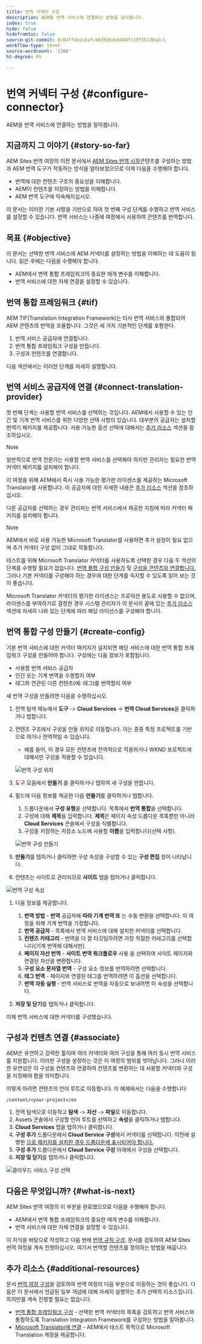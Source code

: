 ```yaml
---
title: 번역 커넥터 구성
description: AEM을 번역 서비스에 연결하는 방법을 알아봅니다.
index: true
hide: false
hidefromtoc: false
source-git-commit: 8c04ffde2cbafcb6d556de8d48fc19f5b130a2c1
workflow-type: tm+mt
source-wordcount: '1166'
ht-degree: 0%

---
```



# 번역 커넥터 구성 {#configure-connector}

AEM을 번역 서비스에 연결하는 방법을 알아봅니다.

## 지금까지 그 이야기 {#story-so-far}

AEM Sites 번역 여정의 이전 문서에서 [AEM Sites 번역 시작](learn-about.md)콘텐츠를 구성하는 방법과 AEM 번역 도구가 작동하는 방식을 알아보았으므로 이제 다음을 수행해야 합니다.

* 번역에 대한 컨텐츠 구조의 중요성을 이해합니다.
* AEM이 컨텐츠를 저장하는 방법을 이해합니다.
* AEM 번역 도구에 익숙해지십시오.

이 문서는 이러한 기본 사항을 기반으로 하여 첫 번째 구성 단계를 수행하고 번역 서비스를 설정할 수 있습니다. 번역 서비스는 나중에 여정에서 사용하여 콘텐츠를 번역합니다.

## 목표 {#objective}

이 문서는 선택한 번역 서비스에 AEM 커넥터를 설정하는 방법을 이해하는 데 도움이 됩니다. 읽은 후에는 다음을 수행해야 합니다.

* AEM에서 번역 통합 프레임워크의 중요한 매개 변수를 이해합니다.
* 번역 서비스에 대한 자체 연결을 설정할 수 있습니다.

## 번역 통합 프레임워크 {#tif}

AEM TIF(Translation Integration Framework)는 타사 번역 서비스와 통합되어 AEM 콘텐츠의 번역을 조율합니다. 그것은 세 가지 기본적인 단계를 포함한다.

1. 번역 서비스 공급자에 연결합니다.
1. 번역 통합 프레임워크 구성을 만듭니다.
1. 구성과 컨텐츠를 연결합니다.

다음 섹션에서는 이러한 단계를 자세히 설명합니다.

## 번역 서비스 공급자에 연결 {#connect-translation-provider}

첫 번째 단계는 사용할 번역 서비스를 선택하는 것입니다. AEM에서 사용할 수 있는 인간 및 기계 번역 서비스를 위한 다양한 선택 사항이 있습니다. 대부분의 공급자는 설치할 번역기 패키지를 제공합니다. 사용 가능한 옵션 선택에 대해서는 [추가 리소스](#additional-resources) 섹션을 참조하십시오.

>[!NOTE]
>
>일반적으로 번역 전문가는 사용할 번역 서비스를 선택해야 하지만 관리자는 필요한 번역 커넥터 패키지를 설치해야 합니다.

이 여정을 위해 AEM에서 즉시 사용 가능한 평가판 라이센스를 제공하는 Microsoft Translator를 사용합니다. 이 공급자에 대한 자세한 내용은 [추가 리소스](#additional-resources) 섹션을 참조하십시오.

다른 공급자를 선택하는 경우 관리자는 번역 서비스에서 제공한 지침에 따라 커넥터 패키지를 설치해야 합니다.

>[!NOTE]
>
>AEM에서 바로 사용 가능한 Microsoft Translator를 사용하면 추가 설정이 필요 없으며 추가 커넥터 구성 없이 그대로 작동합니다.
>
>테스트를 위해 Microsoft Translator 커넥터를 사용하도록 선택한 경우 다음 두 섹션의 단계를 수행할 필요가 없습니다. [번역 통합 구성 만들기](#create-config) 및 [구성을 콘텐츠와 연결합니다.](#associate) 그러나 기본 커넥터를 구성해야 하는 경우에 대한 단계를 숙지할 수 있도록 읽어 보는 것이 좋습니다.
>
>Microsoft Translator 커넥터의 평가판 라이센스는 프로덕션 용도로 사용할 수 없으며, 라이센스를 부여하기로 결정한 경우 시스템 관리자가 이 문서의 끝에 있는 [추가 리소스](#additional-resources) 섹션에 자세히 나와 있는 단계에 따라 해당 라이선스를 구성해야 합니다.

## 번역 통합 구성 만들기 {#create-config}

기본 번역 서비스에 대한 커넥터 패키지가 설치되면 해당 서비스에 대한 번역 통합 프레임워크 구성을 만들어야 합니다. 구성에는 다음 정보가 포함됩니다.

* 사용할 번역 서비스 공급자
* 인간 또는 기계 번역을 수행할지 여부
* 태그와 연관된 다른 컨텐츠(예: 태그)를 번역할지 여부

새 번역 구성을 만들려면 다음을 수행하십시오.

1. 전역 탐색 메뉴에서 **도구** -> **Cloud Services** -> **번역 Cloud Services**&#x200B;을 클릭하거나 탭합니다.
1. 컨텐츠 구조에서 구성을 만들 위치로 이동합니다. 이는 종종 특정 프로젝트를 기반으로 하거나 전역적일 수 있습니다.
   * 예를 들어, 이 경우 모든 컨텐츠에 전역적으로 적용하거나 WKND 프로젝트에 대해서만 구성을 적용할 수 있습니다.

   ![번역 구성 위치](assets/translation-configuration-location.png)

1. 도구 모음에서 **만들기** 를 클릭하거나 탭하여 새 구성을 만듭니다.
1. 필드에 다음 정보를 제공한 다음 **만들기**&#x200B;를 클릭하거나 탭합니다.
   1. 드롭다운에서 **구성 유형**&#x200B;을 선택합니다. 목록에서 **번역 통합**&#x200B;을 선택합니다.
   1. 구성에 대해 **제목**&#x200B;을 입력합니다. **제목**&#x200B;은 페이지 속성 드롭다운 목록뿐만 아니라 **Cloud Services** 콘솔에서 구성을 식별합니다.
   1. 구성을 저장하는 저장소 노드에 사용할 **이름**&#x200B;을 입력합니다(선택 사항).

   ![번역 구성 만들기](assets/create-translation-configuration.png)

1. **만들기**&#x200B;를 탭하거나 클릭하면 구성 속성을 구성할 수 있는 **구성 편집** 창이 나타납니다.

1. 컨텐츠는 사이트로 관리되므로 **사이트** 탭을 탭하거나 클릭합니다.

![번역 구성 속성](assets/translation-configuration.png)

1. 다음 정보를 제공합니다.

   1. **번역 방법**  -  **번역** 공급자에  **따라 기계 번역 또** 는 수동 변환을 선택합니다. 이 여정을 위해 기계 번역을 가정합니다.
   1. **번역 공급자**  - 목록에서 번역 서비스에 대해 설치한 커넥터를 선택합니다.
   1. **컨텐츠 카테고리**  - 번역을 더 잘 타깃팅하려면 가장 적절한 카테고리를 선택합니다(기계 번역에 대해서만).
   1. **페이지 자산 번역**  -  **사이트 번역 워크플로우** 사용 을 선택하여 사이트 페이지와 연결된 자산을 변환합니다.
   1. **구성 요소 문자열 번역**  - 구성 요소 정보를 번역하려면 선택합니다.
   1. **태그 번역**  - 페이지와 연결된 태그를 번역하려면 이 옵션을 선택합니다.
   1. **번역 자동 실행**  - 번역 서비스로 번역을 자동으로 보내려면 이 속성을 선택합니다.

1. **저장 및 닫기**&#x200B;를 탭하거나 클릭합니다.

이제 번역 서비스에 대한 커넥터를 구성했습니다.

## 구성과 컨텐츠 연결 {#associate}

AEM은 유연하고 강력한 툴이며 여러 커넥터와 여러 구성을 통해 여러 동시 번역 서비스를 지원합니다. 이러한 구성을 설정하는 것은 이 여정의 범위를 벗어납니다. 그러나 이러한 유연성은 이 구성을 컨텐츠와 연결하여 컨텐츠를 변환하는 데 사용할 커넥터와 구성을 지정해야 함을 의미합니다.

이렇게 하려면 컨텐츠의 언어 루트로 이동합니다. 이 예제에서는 다음을 수행합니다

```text
/content/<your-project>/en
```

1. 전역 탐색으로 이동하고 **탐색** -> **자산** -> **파일**&#x200B;로 이동합니다.
1. Assets 콘솔에서 구성할 언어 루트를 선택하고 **속성**&#x200B;을 클릭하거나 탭합니다.
1. **Cloud Services** 탭을 탭하거나 클릭합니다.
1. **구성 추가** 드롭다운에서 **Cloud Service 구성**&#x200B;에서 커넥터를 선택합니다. 이전에 설명한 [으로 패키지를 설치한 경우 드롭다운에 표시되어야 합니다.](#connect-translation-provider)
1. **구성 추가** 드롭다운에서 **Cloud Service 구성** 아래에서 구성을 선택합니다.
1. **저장 및 닫기**&#x200B;를 탭하거나 클릭합니다.

![클라우드 서비스 구성 선택](assets/select-cloud-service-configurations.png)

## 다음은 무엇입니까? {#what-is-next}

AEM Sites 번역 여정의 이 부분을 완료했으므로 다음을 수행해야 합니다.

* AEM에서 번역 통합 프레임워크의 중요한 매개 변수를 이해합니다.
* 번역 서비스에 대한 자체 연결을 설정할 수 있습니다.

이 지식을 바탕으로 작성하고 다음 번에 [번역 규칙 구성,](translation-rules.md) 문서를 검토하여 AEM Sites 번역 여정을 계속 진행하십시오. 여기서 번역할 컨텐츠를 정의하는 방법을 배웁니다.

## 추가 리소스 {#additional-resources}

문서 [번역 여정 구성](translation-rules.md)을 검토하여 번역 여정의 다음 부분으로 이동하는 것이 좋습니다. 다음은 이 문서에서 언급된 일부 개념에 대해 자세히 설명하는 추가 선택적 리소스입니다. 하지만를 계속 진행할 필요는 없습니다.

* [번역 통합 프레임워크 구성](/help/sites-cloud/administering/translation/integration-framework.md)  - 선택한 번역 커넥터의 목록을 검토하고 번역 서비스와 통합하도록 Translation Integration Framework를 구성하는 방법을 알아봅니다.
* [Microsoft Translator에 연결](/help/sites-cloud/administering/translation/connect-ms-translator.md)  - AEM에서 테스트 목적으로 Microsoft Translation 계정을 제공합니다.

